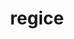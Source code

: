 ---
id: 378
title: regice
types: [ice]
image: https://raw.githubusercontent.com/PokeAPI/sprites/master/sprites/pokemon/378.png
---